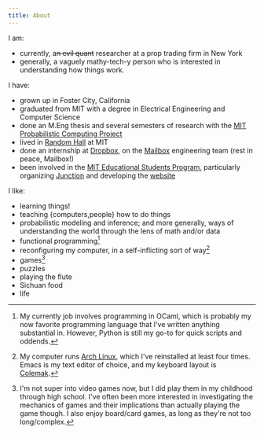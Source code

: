 ```yaml
---
title: About
---
```


I am:

- currently, a~~n evil quant~~ researcher at a prop trading firm in New York
- generally, a vaguely mathy-tech-y person who is interested in understanding how things work.

I have:

- grown up in Foster City, California
- graduated from MIT with a degree in Electrical Engineering and Computer Science
- done an M.Eng thesis and several semesters of research with the [MIT Probabilistic Computing Project](http://probcomp.csail.mit.edu/)
- lived in [Random Hall](http://web.mit.edu/random-hall/www/) at MIT
- done an internship at [Dropbox](https://www.dropbox.com/), on the [Mailbox](http://www.mailboxapp.com/) engineering team (rest in peace, Mailbox!)
- been involved in the [MIT Educational Students Program](https://esp.mit.edu/teach/), particularly organizing [Junction](https://esp.mit.edu/learn/Junction/) and developing the [website](https://github.com/learning-unlimited/ESP-Website)

I like:

- learning things!
- teaching {computers,people} how to do things
- probabilistic modeling and inference; and more generally, ways of understanding the world through the lens of math and/or data
- functional programming[^languages]
- reconfiguring my computer, in a self-inflicting sort of way[^computer]
- games[^games]
- puzzles
- playing the flute
- Sichuan food
- life

[^languages]: My currently job involves programming in OCaml, which is probably my now favorite programming language that I've written anything substantial in. However, Python is still my go-to for quick scripts and oddends.
[^computer]: My computer runs [Arch Linux](https://archlinux.org/), which I've reinstalled at least four times. Emacs is my text editor of choice, and my keyboard layout is [Colemak](http://colemak.com/).
[^games]: I'm not super into video games now, but I did play them in my childhood through high school. I've often been more interested in investigating the mechanics of games and their implications than actually playing the game though. I also enjoy board/card games, as long as they're not too long/complex.
